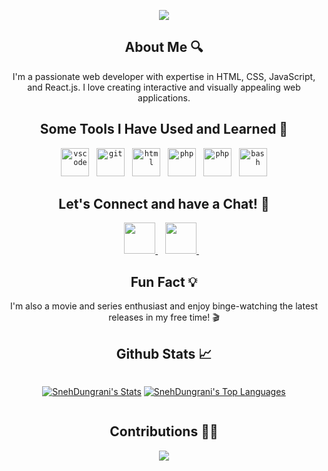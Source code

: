 <p align="center">
  <img src="https://capsule-render.vercel.app/api?type=waving&color=gradient&text=Hi%20there,%20I'm%20Sneh%20Dungrani!%20👋&section=header&fontSize=40"/>
</p>

<h2 align="center">About Me 🔍</h2>
<p align="center">
I'm a passionate web developer with expertise in HTML, CSS, JavaScript, and React.js. I love creating interactive and visually appealing web applications.
</p>

<h2 align="center">Some Tools I Have Used and Learned 🚀</h2>
<p align="center">
<code><img src="https://cdn.jsdelivr.net/gh/devicons/devicon/icons/vscode/vscode-original.svg" alt="vscode" width="45" height="45"/></code>&nbsp;&nbsp;
<code><img src="https://cdn.jsdelivr.net/gh/devicons/devicon/icons/git/git-original.svg" alt="git" width="45" height="45"/></code>&nbsp;&nbsp;
<code><img src="https://cdn.jsdelivr.net/gh/devicons/devicon/icons/html5/html5-original.svg" alt="html" width="45" height="45"/></code>&nbsp;&nbsp;
<code><img src="https://cdn.jsdelivr.net/gh/devicons/devicon/icons/css3/css3-original.svg" alt="php" width="45" height="45"/></code>&nbsp;&nbsp;
<code><img src="https://cdn.jsdelivr.net/gh/devicons/devicon/icons/javascript/javascript-original.svg" alt="php" width="45" height="45"/></code>&nbsp;&nbsp;
<code><img src="https://cdn.jsdelivr.net/gh/devicons/devicon/icons/react/react-original.svg" alt="bash" width="45" height="45"/></code>
</p>

<h2 align="center">Let's Connect and have a Chat! 💬</h2>
<p align="center">
<a href="https://www.linkedin.com/in/sneh-dungrani/">
  <img height="50" src="https://user-images.githubusercontent.com/46517096/166973395-19676cd8-f8ec-4abf-83ff-da8243505b82.png"/>
</a>&nbsp;&nbsp;
  <a href="https://www.instagram.com/offx.sneh?igsh=dnpiZTcyY2h6OXB5">
  <img height="50" src="https://user-images.githubusercontent.com/46517096/166974368-9798f39f-1f46-499c-b14e-81f0a3f83a06.png"/>
</a>&nbsp;&nbsp;
</p>

<h2 align="center">Fun Fact 💡</h2>
<p align='center'>I'm also a movie and series enthusiast and enjoy binge-watching the latest releases in my free time! 🎬</p>

<h2 align="center">Github Stats 📈</h2>

<div style="display: flex; justify-content: center; align-items: center;">

[![SnehDungrani's Stats](https://github-readme-stats.vercel.app/api?username=SnehDungrani&theme=vue-dark&show_icons=true&hide_border=true&count_private=true)](https://github.com/SnehDungrani)
[![SnehDungrani's Top Languages](https://github-readme-stats.vercel.app/api/top-langs/?username=SnehDungrani&theme=vue-dark&show_icons=true&hide_border=true&layout=compact&)](https://github.com/SnehDungrani)
</div>

<h2 align="center">Contributions 🤝🏻</h2>

<p align="center">
  <img src="https://capsule-render.vercel.app/api?type=waving&color=gradient&height=100&section=footer"/>
</p>
